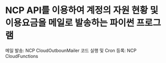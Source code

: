 # NCP API를 이용하여 계정의 자원 현황 및 이용요금을 메일로 발송하는 파이썬 프로그램

메일 발송: NCP CloudOutbounMailer
코드 실행 및 Cron 등록: NCP CloudFunctions
